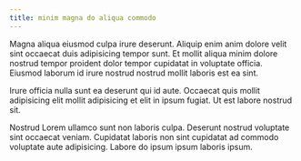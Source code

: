 ```yaml
---
title: minim magna do aliqua commodo
---
```


Magna aliqua eiusmod culpa irure deserunt. Aliquip enim anim dolore velit sint occaecat duis adipisicing tempor sunt. Et mollit aliqua minim dolore nostrud tempor proident dolor tempor cupidatat in voluptate officia. Eiusmod laborum id irure nostrud nostrud mollit laboris est ea sint.

Irure officia nulla sunt ea deserunt qui id aute. Occaecat quis mollit adipisicing elit mollit adipisicing et elit in ipsum fugiat. Ut est labore nostrud sit.

Nostrud Lorem ullamco sunt non laboris culpa. Deserunt nostrud voluptate sint occaecat veniam. Cupidatat laboris non sint cupidatat ad commodo voluptate aute adipisicing. Labore do ipsum ipsum laboris ipsum.